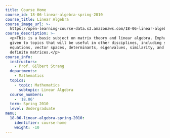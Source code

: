 ```yaml
---
title: Course Home
course_id: 18-06-linear-algebra-spring-2010
course_title: Linear Algebra
course_image_url: >-
  https://open-learning-course-data.s3.amazonaws.com/18-06-linear-algebra-spring-2010/862a5bbedf159572528b0f0766d1e611_18-06s10.jpg
course_description: >-
  <p>This is a basic subject on matrix theory and linear algebra. Emphasis is
  given to topics that will be useful in other disciplines, including systems of
  equations, vector spaces, determinants, eigenvalues, similarity, and positive
  definite matrices.</p>
course_info:
  instructors:
    - Prof. Gilbert Strang
  departments:
    - Mathematics
  topics:
    - topic: Mathematics
      subtopic: Linear Algebra
  course_numbers:
    - '18.06'
  term: Spring 2010
  level: Undergraduate
menu:
  18-06-linear-algebra-spring-2010:
    identifier: course-home
    weight: -10
---
```

